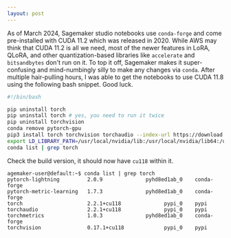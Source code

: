 ```yaml
---
layout: post
---
```


As of March 2024, Sagemaker studio notebooks use `conda-forge` and come pre-installed with CUDA 11.2 which was released in 2020. While AWS may think that CUDA 11.2 is all we need, most of the newer features in LoRA, QLoRA, and other quantization-based libraries like `accelerate` and `bitsandbytes` don't run on it.
To top it off, Sagemaker makes it super-confusing and mind-numbingly silly to make any changes via `conda`. After multiple hair-pulling hours, I was able to get the notebooks to use CUDA 11.8 using the following bash snippet. Good luck.


```sh
#!/bin/bash

pip uninstall torch
pip uninstall torch # yes, you need to run it twice
pip uninstall torchvision
conda remove pytorch-gpu
pip3 install torch torchvision torchaudio --index-url https://download.pytorch.org/whl/cu118
export LD_LIBRARY_PATH=/usr/local/nvidia/lib:/usr/local/nvidia/lib64:/usr/local/cuda-11.8/lib64/
conda list | grep torch
```

Check the build version, it should now have `cu118` within it.

```
agemaker-user@default:~$ conda list | grep torch
pytorch-lightning         2.0.9              pyhd8ed1ab_0    conda-forge
pytorch-metric-learning   1.7.3              pyhd8ed1ab_0    conda-forge
torch                     2.2.1+cu118              pypi_0    pypi
torchaudio                2.2.1+cu118              pypi_0    pypi
torchmetrics              1.0.3              pyhd8ed1ab_0    conda-forge
torchvision               0.17.1+cu118             pypi_0    pypi
```

